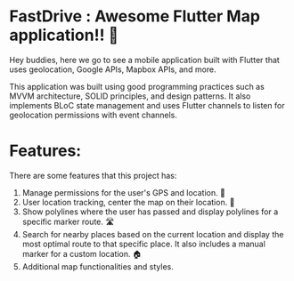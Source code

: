 # FastDrive : Awesome Flutter Map application!! 📍

Hey buddies, here we go to see a mobile application built with Flutter that uses geolocation, Google APIs, Mapbox APIs, and more.

This application was built using good programming practices such as MVVM architecture, SOLID principles, and design patterns. It also implements BLoC state management and uses Flutter channels to listen for geolocation permissions with event channels.

# Features:

There are some features that this project has:

1. Manage permissions for the user's GPS and location. 🧭
2. User location tracking, center the map on their location. 🚗
3. Show polylines where the user has passed and display polylines for a specific marker route. 🛣️
4. Search for nearby places based on the current location and display the most optimal route to that specific place. It also includes a manual marker for a custom location. 🏠
5. Additional map functionalities and styles.
